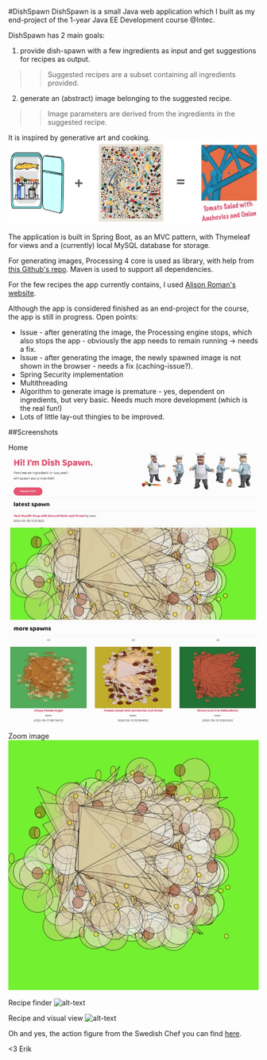 #DishSpawn
DishSpawn is a small Java web application which I built as my 
end-project of the 1-year Java EE Development course @Intec. 

DishSpawn has 2 main goals:
1. provide dish-spawn with a few ingredients as input and get suggestions for 
   recipes as output.
>> Suggested recipes are a subset containing all ingredients provided.
2. generate an (abstract) image belonging to the suggested recipe.
>> Image parameters are derived from the ingredients in the suggested recipe.

It is inspired by generative art and cooking.
![alt-text](src/main/resources/static/img/readme/rebusbackground.jpg 
"background explained as a rebus")

The application is built in Spring Boot, as an MVC pattern, with Thymeleaf 
for views and a (currently) local MySQL database for storage.

For generating images, Processing 4 core is used as library, with help from 
[this Github's repo](https://github.com/micycle1/processing-core-4).
Maven is used to support all dependencies.

For the few recipes the app currently contains, I used [Alison Roman's 
website](https://www.alisoneroman.com/recipes).

Although the app is considered finished as an end-project for the course, the 
app is still in progress. Open points:
- Issue - after generating the image, the Processing engine stops, which 
  also stops the app - obviously the app needs to remain running -> needs a fix.
- Issue - after generating the image, the newly spawned image is not shown 
  in the browser - needs a fix (caching-issue?).
- Spring Security implementation
- Multithreading
- Algorithm to generate image is premature - yes, dependent on ingredients, 
  but very basic. Needs much more development (which is the real fun!)
- Lots of little lay-out thingies to be improved.

##Screenshots

Home
![alt-text](src/main/resources/static/img/readme/home.jpg "DishSpawn home")

Zoom image
![alt-text](src/main/resources/static/img/readme/galleryview.jpg "Zoom image")

Recipe finder
![alt-text](src/main/resources/static/img/readme/recipefinder.jpg "Recipe 
finder")

Recipe and visual view
![alt-text](src/main/resources/static/img/readme/visualview.jpg "Recipe and 
visual view")

Oh and yes, the action figure from the Swedish Chef you can find [here](https://www.amazon.com/DIAMOND-SELECT-TOYS-Muppets-Swedish/dp/B06XGHJQ6L).

<3 Erik